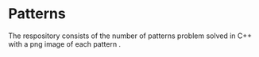 # Patterns
The respository consists of the number of patterns problem solved in C++ with a png image of each pattern .
